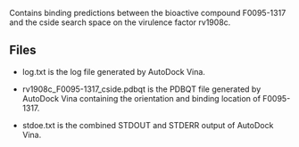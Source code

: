 Contains binding predictions between the bioactive compound F0095-1317 and the cside search space on the virulence factor rv1908c.

## Files

- log.txt is the log file generated by AutoDock Vina.

- rv1908c_F0095-1317_cside.pdbqt is the PDBQT file generated by AutoDock Vina containing the orientation and binding location of F0095-1317.

- stdoe.txt is the combined STDOUT and STDERR output of AutoDock Vina.

